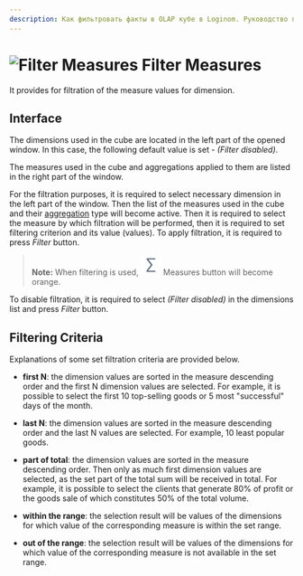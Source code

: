 ```yaml
---
description: Как фильтровать факты в OLAP кубе в Loginom. Руководство по работе с фильтром фактов куба. Знакомство с интерфейсом. Установка условий фильтрации.
---
```

# ![Filter Measures](./../../images/icons/viewers/cube/cases/case-filter_default.svg) Filter Measures

It provides for filtration of the measure values for dimension.

## Interface

The dimensions used in the cube are located in the left part of the opened window. In this case, the following default value is set - *(Filter disabled)*.

The measures used in the cube and aggregations applied to them are listed in the right part of the window.

For the filtration purposes, it is required to select necessary dimension in the left part of the window. Then the list of the measures used in the cube and their [aggregation](./../../processors/func/aggregation-functions.md) type will become active. Then it is required to select the measure by which filtration will be performed, then it is required to set filtering criterion and its value (values). To apply filtration, it is required to press *Filter* button.

> **Note:** When filtering is used, ![Measures](./../../images/icons/common/toolbar-controls/sum_default.svg) Measures button will become orange.

To disable filtration, it is required to select *(Filter disabled)* in the dimensions list and press *Filter* button.

## Filtering Criteria

Explanations of some set filtration criteria are provided below.

* **first N**: the dimension values are sorted in the measure descending order and the first N dimension values are selected. For example, it is possible to select the first 10 top-selling goods or 5 most "successful" days of the month.

* **last N**: the dimension values are sorted in the measure descending order and the last N values are selected. For example, 10 least popular goods.
* **part of total**: the dimension values are sorted in the measure descending order. Then only as much first dimension values are selected, as the set part of the total sum will be received in total. For example, it is possible to select the clients that generate 80% of profit or the goods sale of which constitutes 50% of the total volume.

* **within the range**: the selection result will be values of the dimensions for which value of the corresponding measure is within the set range.

* **out of the range**: the selection result will be values of the dimensions for which value of the corresponding measure is not available in the set range.
